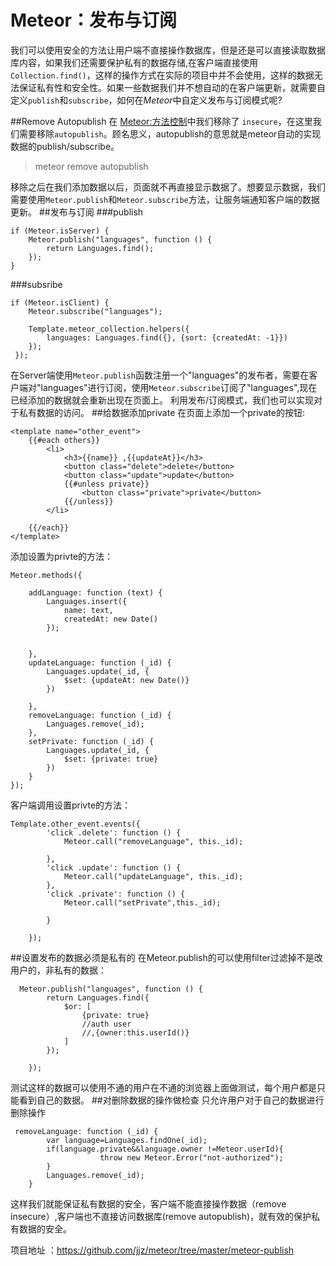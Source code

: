 # Meteor：发布与订阅
我们可以使用安全的方法让用户端不直接操作数据库，但是还是可以直接读取数据库内容，如果我们还需要保护私有的数据存储,在客户端直接使用`Collection.find()`，这样的操作方式在实际的项目中并不会使用，这样的数据无法保证私有性和安全性。如果一些数据我们并不想自动的在客户端更新，就需要自定义`publish`和`subscribe`，如何在*Meteor*中自定义发布与订阅模式呢?

##Remove Autopublish
在 [Meteor:方法控制](https://segmentfault.com/a/1190000004404874)中我们移除了 `insecure`，在这里我们需要移除`autopublish`。顾名思义，autopublish的意思就是meteor自动的实现数据的publish/subscribe。
>meteor remove autopublish

移除之后在我们添加数据以后，页面就不再直接显示数据了。想要显示数据，我们需要使用`Meteor.publish`和`Meteor.subscribe`方法，让服务端通知客户端的数据更新。
##发布与订阅
###publish
```
if (Meteor.isServer) {
    Meteor.publish("languages", function () {
        return Languages.find();
    });
}

```
###subsribe
```
if (Meteor.isClient) {
    Meteor.subscribe("languages");

    Template.meteor_collection.helpers({
        languages: Languages.find({}, {sort: {createdAt: -1}})
    });
 });
```
在Server端使用`Meteor.publish`函数注册一个"languages"的发布者，需要在客户端对"languages"进行订阅，使用`Meteor.subscribe`订阅了"languages",现在已经添加的数据就会重新出现在页面上。
利用发布/订阅模式，我们也可以实现对于私有数据的访问。
##给数据添加private
在页面上添加一个private的按钮:
```
<template name="other_event">
    {{#each others}}
        <li>
            <h3>{{name}} ,{{updateAt}}</h3>
            <button class="delete">delete</button>
            <button class="update">update</button>
            {{#unless private}}
                <button class="private">private</button>
            {{/unless}}
        </li>

    {{/each}}
</template>

```
添加设置为privte的方法：
```
Meteor.methods({

    addLanguage: function (text) {
        Languages.insert({
            name: text,
            createdAt: new Date()
        });


    },
    updateLanguage: function (_id) {
        Languages.update(_id, {
            $set: {updateAt: new Date()}
        })

    },
    removeLanguage: function (_id) {
        Languages.remove(_id);
    },
    setPrivate: function (_id) {
        Languages.update(_id, {
            $set: {private: true}
        })
    }
});
```
客户端调用设置privte的方法：
```
Template.other_event.events({
        'click .delete': function () {
            Meteor.call("removeLanguage", this._id);

        },
        'click .update': function () {
            Meteor.call("updateLanguage", this._id);
        },
        'click .private': function () {
            Meteor.call("setPrivate",this._id);

        }

    });
```
##设置发布的数据必须是私有的
在Meteor.publish的可以使用filter过滤掉不是改用户的，非私有的数据：
```
  Meteor.publish("languages", function () {
        return Languages.find({
            $or: [
                {private: true}
                //auth user
                //,{owner:this.userId()}
            ]
        });

    });
```
测试这样的数据可以使用不通的用户在不通的浏览器上面做测试，每个用户都是只能看到自己的数据。
##对删除数据的操作做检查
只允许用户对于自己的数据进行删除操作
```
 removeLanguage: function (_id) {
        var language=Languages.findOne(_id);
        if(language.private&&language.owner !=Meteor.userId){
					throw new Meteor.Error("not-authorized");
        }
        Languages.remove(_id);
    }
```
这样我们就能保证私有数据的安全，客户端不能直接操作数据（remove insecure）,客户端也不直接访问数据库(remove autopublish)，就有效的保护私有数据的安全。

项目地址 ：https://github.com/jjz/meteor/tree/master/meteor-publish



